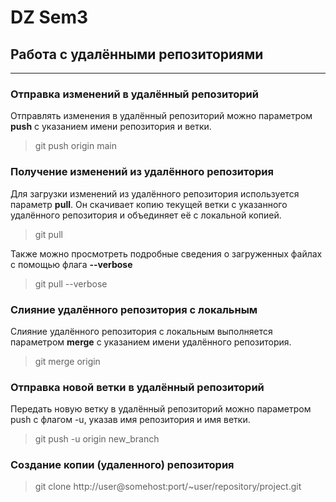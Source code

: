 # DZ Sem3
## Работа с удалёнными репозиториями  
---
### **Отправка изменений в удалённый репозиторий**
Отправлять изменения в удалённый репозиторий можно параметром **push** с указанием имени репозитория и ветки.
>git push origin main
### **Получение изменений из удалённого репозитория**
Для загрузки изменений из удалённого репозитория используется параметр **pull**. Он скачивает копию текущей ветки с указанного удалённого репозитория и объединяет её с локальной копией.
>git pull  

Также можно просмотреть подробные сведения о загруженных файлах с помощью флага **--verbose**
>git pull --verbose  

### **Слияние удалённого репозитория с локальным**
Слияние удалённого репозитория с локальным выполняется параметром **merge** с указанием имени удалённого репозитория.
>git merge origin

### **Отправка новой ветки в удалённый репозиторий**

Передать новую ветку в удалённый репозиторий можно параметром push с флагом -u, указав имя репозитория и имя ветки.

>git push -u origin new_branch

### **Cоздание копии (удаленного) репозитория**

>git clone http://user@somehost:port/~user/repository/project.git


